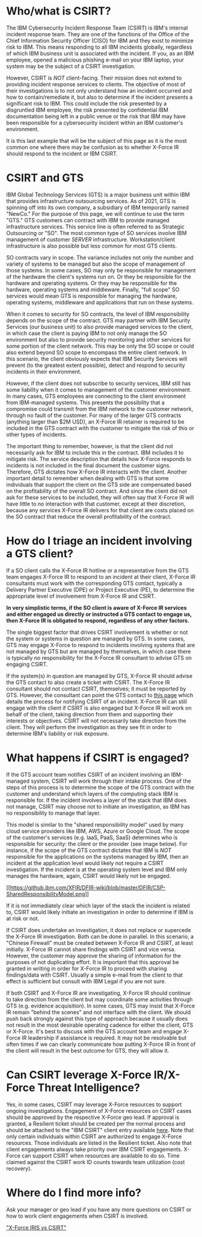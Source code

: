 # Who/what is CSIRT?

The IBM Cybersecurity Incident Response Team (CSIRT) is IBM's internal incident response team. They are one of the functions of the Office of the Chief Information Security Officer (CISO) for IBM and they exist to minimize risk to IBM. This means responding to all IBM incidents globally, regardless of which IBM business unit is associated with the incident. If you, as an IBM employee, opened a malicious phishing e-mail on your IBM laptop, your system may be the subject of a CSIRT investigation.

However, CSIRT is *NOT* client-facing. Their mission does not extend to providing incident response services to clients. The objective of most of their investigations is to not only understand how an incident occurred and how to contain/remediate it, but also to determine if the incident presents a significant risk to IBM. This could include the risk presented by a disgruntled IBM employee, the risk presented by confidential IBM documentation being left in a public venue or the risk that IBM may have been responsible for a cybersecurity incident within an IBM customer's environment.

It is this last example that will be the subject of this page as it is the most common one where there may be confusion as to whether X-Force IR should respond to the incident or IBM CSIRT.

# CSIRT and GTS

IBM Global Technology Services (GTS) is a major business unit within IBM that provides infrastructure outsourcing services. As of 2021, GTS is spinning off into its own company, a subsidiary of IBM temporarily named "NewCo." For the purpose of this page, we will continue to use the term "GTS." GTS customers can contract with IBM to provide managed infrastructure services. This service line is often referred to as Strategic Outsourcing or "SO". The most common type of SO services involve IBM management of customer *SERVER* infrastructure. Workstation/client infrastructure is also possible but less common for most GTS clients. 

SO contracts vary in scope. The variance includes not only the number and variety of systems to be managed but also the scope of management of those systems. In some cases, SO may only be responsible for management of the hardware the client's systems run on. Or they be responsible for the hardware and operating systems. Or they may be responsible for the hardware, operating systems and middleware. Finally, "full scope" SO services would mean GTS is responsible for managing the hardware, operating systems, middleware and applications that run on these systems.

When it comes to security for SO contracts, the level of IBM responsibility depends on the scope of the contract. GTS may partner with IBM Security Services (our business unit) to also provide managed services to the client, in which case the client is paying IBM to not only manage the SO environment but also to provide security monitoring and other services for some portion of the client network. This may be only the SO scope or could also extend beyond SO scope to encompass the entire client network. In this scenario, the client obviously expects that IBM Security Services will prevent (to the greatest extent possible), detect and respond to security incidents in their environment.

However, if the client does not subscribe to security services, IBM still has some liability when it comes to management of the customer environment. In many cases, GTS employees are connecting to the client environment from IBM-managed systems. This presents the possibility that a compromise could transmit from the IBM network to the customer network, through no fault of the customer. For many of the larger GTS contracts (anything larger than $2M USD), an X-Force IR retainer is required to be included in the GTS contract with the customer to mitigate the risk of this or other types of incidents.

The important thing to remember, however, is that the client did not necessarily ask for IBM to include this in the contract. IBM includes it to mitigate risk. The service description that details how X-Force responds to incidents is not included in the final document the customer signs. Therefore, GTS dictates how X-Force IR interacts with the client. Another important detail to remember when dealing with GTS is that some individuals that support the client on the GTS side are compensated based on the profitability of the overall SO contract. And since the client did not ask for these services to be included, they will often say that X-Force IR will have little to no interaction with that customer, except at their discretion, because any services X-Force IR delivers for that client are costs placed on the SO contract that reduce the overall profitability of the contract.

# How do I triage an incident involving a GTS client?

If a SO client calls the X-Force IR hotline or a representative from the GTS team engages X-Force IR to respond to an incident at their client, X-Force IR consultants must work with the corresponding GTS contact, typically a Delivery Partner Executive (DPE) or Project Executive (PE), to determine the appropriate level of involvement from X-Force IR and CSIRT. 

**In very simplistic terms, if the SO client is aware of X-Force IR services and either engaged us directly or instructed a GTS contact to engage us, then X-Force IR is obligated to respond, regardless of any other factors.**

The single biggest factor that drives CSIRT involvement is whether or not the system or systems in question are managed by GTS. In some cases, GTS may engage X-Force to respond to incidents involving systems that are not managed by GTS but are managed by themselves, in which case there is typically no responsibility for the X-Force IR consultant to advise GTS on engaging CSIRT.

If the system(s) in question are managed by GTS, X-Force IR should advise the GTS contact to also create a ticket with CSIRT. The X-Force IR consultant should not contact CSIRT, themselves; it must be reported by GTS. However, the consultant can point the GTS contact to [this page](https://w3.ibm.com/cybersecurity/report.html) which details the process for notifying CSIRT of an incident. X-Force IR can still engage with the client if CSIRT is also engaged but X-Force IR will work on behalf of the client, taking direction from them and supporting their interests or objectives. CSIRT will not necessarily take direction from the client. They will perform the investigation as they see fit in order to determine IBM's liability or risk exposure.

# What happens if CSIRT is engaged?

If the GTS account team notifies CSIRT of an incident involving an IBM-managed system, CSIRT will work through their intake process. One of the steps of this process is to determine the scope of the GTS contract with the customer and understand which layers of the computing stack IBM is responsible for. If the incident involves a layer of the stack that IBM does not manage, CSIRT may choose not to initiate an investigation, as IBM has no responsibility to manage that layer.

This model is similar to the "shared responsibility model" used by many cloud service providers like IBM, AWS, Azure or Google Cloud. The scope of the customer's services (e.g. IaaS, PaaS, SaaS) determines who is responsible for security: the client or the provider (see image below). For instance, if the scope of the GTS contract dictates that IBM is *NOT* responsible for the applications on the systems managed by IBM, then an incident at the application level would likely not require a CSIRT investigation. If the incident is at the operating system level and IBM only manages the hardware, again, CSIRT would likely not be engaged.

[[https://github.ibm.com/XFIR/DFIR-wiki/blob/master/DFIR/CSP-SharedResponsibilityModel.png]]

If it is not immediately clear which layer of the stack the incident is related to, CSIRT would likely initiate an investigation in order to determine if IBM is at risk or not.

If CSIRT does undertake an investigation, it does not replace or supercede the X-Force IR investigation. Both can be done in parallel. In this scenario, a "Chinese Firewall" must be created between X-Force IR and CSIRT, at least initially. X-Force IR cannot share findings with CSIRT and vice versa. However, the customer may approve the sharing of information for the purposes of not duplicating effort. It is important that this approval be granted in writing in order for X-Force IR to proceed with sharing findings/data with CSIRT. Usually a simple e-mail from the client to that effect is sufficient but consult with IBM Legal if you are not sure.

If both CSIRT and X-Force IR are investigating, X-Force IR should continue to take direction from the client but may coordinate some activities through GTS (e.g. evidence acquisition). In some cases, GTS may insist that X-Force IR remain "behind the scenes" and not interface with the client. We should push back strongly against this type of approach because it usually does not result in the most desirable operating cadence for either the client, GTS or X-Force. It's best to discuss with the GTS account team and engage X-Force IR leadership if assistance is required. It may not be resolvable but often times if we can clearly communicate how putting X-Force IR in front of the client will result in the best outcome for GTS, they will allow it.

# Can CSIRT leverage X-Force IR/X-Force Threat Intelligence?

Yes, in some cases, CSIRT may leverage X-Force resources to support ongoing investigations. Engagement of X-Force resources on CSIRT cases should be approved by the respective X-Force geo lead. If approval is granted, a Resilient ticket should be created per the normal process and should be attached to the "IBM CSIRT" client entry available [here](https://xforce-iris.resilientsystems.com/#incidents/3285?orgId=201&tab=28dfcf24-ba43-03ea-df86-eb6b2fd55074). Note that only certain individuals within CSIRT are authorized to engage X-Force resources. Those individuals are listed in the Resilient ticket. Also note that client engagements always take priority over IBM CSIRT engagements. X-Force can support CSIRT when resources are available to do so. Time claimed against the CSIRT work ID counts towards team utilization (cost recovery).

# Where do I find more info?

Ask your manager or geo lead if you have any more questions on CSIRT or how to work client engagements when CSIRT is involved.

["X-Force IRIS vs CSIRT"](https://yourlearning.ibm.com/activity/ILB-EKREQENEWREV6RA5)
